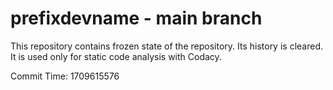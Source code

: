 # prefixdevname - main branch

This repository contains frozen state of the repository.
Its history is cleared. It is used only for static code
analysis with Codacy.

Commit Time: 1709615576